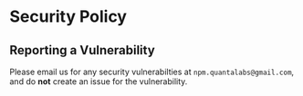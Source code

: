 # Security Policy

## Reporting a Vulnerability

Please email us for any security vulnerabilties at `npm.quantalabs@gmail.com`, and do **not** create an issue for the vulnerability.
